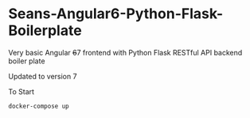 # Seans-Angular6-Python-Flask-Boilerplate
Very basic Angular ~~6~~7 frontend with Python Flask RESTful API backend boiler plate

Updated to version 7

To Start

```bash
docker-compose up
```
